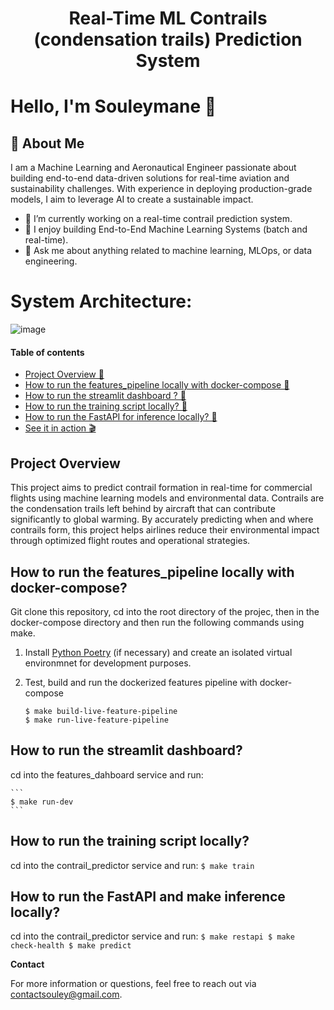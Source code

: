 <div align="center">
    <h1>Real-Time ML Contrails (condensation trails) Prediction System
</div>

# Hello, I'm Souleymane 👋

## 🚀 About Me
I am a Machine Learning and Aeronautical Engineer passionate about building end-to-end data-driven solutions for real-time aviation and sustainability challenges. With experience in deploying production-grade models, I aim to leverage AI to create a sustainable impact.

- 🔭 I’m currently working on a real-time contrail prediction system.
- 🌱 I enjoy building End-to-End Machine Learning Systems (batch and real-time).
- 💬 Ask me about anything related to machine learning, MLOps, or data engineering.

# System Architecture:
![image](https://github.com/user-attachments/assets/af6b619c-0e2c-44de-a132-8fc07d9f10d0)

#### Table of contents
* [Project Overview 🎯](#project-overview)
* [How to run the features_pipeline locally with docker-compose 🏃](#how-to-run-the-features-pipeline-locally-with-docker-compose?)
* [How to run the streamlit dashboard ? 🏃](#how-to-run-the-streamlit-dashboard?)
* [How to run the training script locally? 🚀](#how-to-run-the-training-script-locally?)
* [How to run the FastAPI for inference locally? 🔎](#how-to-run-the-FastAPI-for-inference-locally?)
* [See it in action 🎬](#see-it-in-action)

## Project Overview
This project aims to predict contrail formation in real-time for commercial flights using machine learning models and environmental data. Contrails are the condensation trails left behind by aircraft that can contribute significantly to global warming. By accurately predicting when and where contrails form, this project helps airlines reduce their environmental impact through optimized flight routes and operational strategies.

## How to run the features_pipeline locally with docker-compose?

Git clone this repository, cd into the root directory of the projec, then in the docker-compose directory and then run the following commands using make.

1. Install [Python Poetry](https://python-poetry.org/docs/#installation) (if necessary)
and create an isolated virtual environmnet for development purposes.

2. Test, build and run the dockerized features pipeline with docker-compose
    ```
    $ make build-live-feature-pipeline
    $ make run-live-feature-pipeline
    
    ```
## How to run the streamlit dashboard?
cd into the features_dahboard service and run:

    ```
    $ make run-dev
    ```
## How to run the training script locally?
cd into the contrail_predictor service and run:
    ```
    $ make train
    ``` 
## How to run the FastAPI and make inference locally?
cd into the contrail_predictor service and run:
    ```
    $ make restapi
    $ make check-health
    $ make predict
    ``` 



**Contact**

For more information or questions, feel free to reach out via contactsouley@gmail.com.

